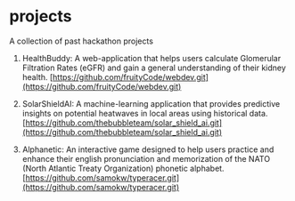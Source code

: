 # projects
A collection of past hackathon projects

1) HealthBuddy: A web-application that helps users calculate Glomerular Filtration Rates (eGFR) and gain a general understanding of their kidney health.
   [https://github.com/fruityCode/webdev.git](https://github.com/fruityCode/webdev.git)
   
3) SolarShieldAI: A machine-learning application that provides predictive insights on potential heatwaves in local areas using historical data.
   [https://github.com/thebubbleteam/solar_shield_ai.git](https://github.com/thebubbleteam/solar_shield_ai.git)
   
5) Alphanetic: An interactive game designed to help users practice and enhance their english pronunciation and memorization of the NATO (North Atlantic Treaty Organization) phonetic alphabet.
   [https://github.com/samokw/typeracer.git](https://github.com/samokw/typeracer.git) 

